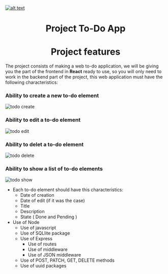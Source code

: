 <a href="https://www.core-code.io/">

![alt text](https://uploads-ssl.webflow.com/5eb2f56932c3562feab232e3/5f73550d00249e7e96c9f3de_Logo.png 'corecodeio')

</a>

<h1 align="center">Project To-Do App</h1>


<h1 align="center">Project features</h1>
<p>The project consists of making a web to-do application, we will be giving you the part of the frontend in <b>React</b> ready to use, so you will only need to work in the backend part of the project, this web application must have the following characteristics:</p>

<h3>Ability to create a new to-do element</h3> 

![todo create](https://user-images.githubusercontent.com/108826299/197689917-29a64a87-1870-4a3b-84bc-8c12d83256fd.gif)


<h3> Ability to edit a to-do element</h3> 

![todo edit](https://user-images.githubusercontent.com/108826299/197690231-8048a406-5143-461b-9ace-a721490d602b.gif)


<h3> Ability to delet a to-do element</h3> 

![todo  delete](https://user-images.githubusercontent.com/108826299/197690246-febc79c4-0d13-422b-bd9f-6ceac550b7fb.gif)


<h3>Ability to show a list of to-do elements</h3> 

![todo show](https://user-images.githubusercontent.com/108826299/197690266-78f8c70c-5784-4e0e-875f-de90f396bc9a.gif)



- Each to-do element should have this characteristics:
  - Date of creation
  - Date of edit (if it was the case)
  - Title
  - Description
  - State ( Done and Pending )
- Use of Node
  - Use of javascript
  - Use of SQLlite package
  - Use of Express
    - Use of routes
    - Use of middleware
    - Use of JSON middleware
  - Use of POST, PATCH, GET, DELETE methods
  - Use of uuid packages
